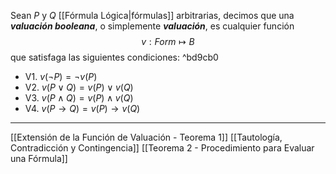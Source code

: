Sean $P$ y $Q$ [[Fórmula Lógica|fórmulas]] arbitrarias, decimos que una ***valuación booleana***, o simplemente ***valuación***, es cualquier función $$v : Form \mapsto B$$ que satisfaga las siguientes condiciones:   ^bd9cb0
- V1. $v(¬P ) = ¬v(P )$  
- V2. $v(P ∨ Q) = v(P ) ∨ v(Q)$
- V3. $v(P ∧ Q) = v(P ) ∧ v(Q)$
- V4. $v(P → Q) = v(P ) → v(Q)$
***
[[Extensión de la Función de Valuación - Teorema 1]] 
[[Tautología, Contradicción y Contingencia]] 
[[Teorema 2 - Procedimiento para Evaluar una Fórmula]]